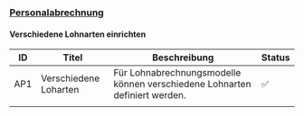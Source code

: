### [Personalabrechnung](Personalabrechnung.md)

#### Verschiedene Lohnarten einrichten

| ID  | Titel                 | Beschreibung                                                               | Status |
| --- | --------------------- | -------------------------------------------------------------------------- | ------ |
| AP1 | Verschiedene Loharten | Für Lohnabrechnungsmodelle können verschiedene Lohnarten definiert werden. | ✅     |
|     |                       |                                                                            |        |
